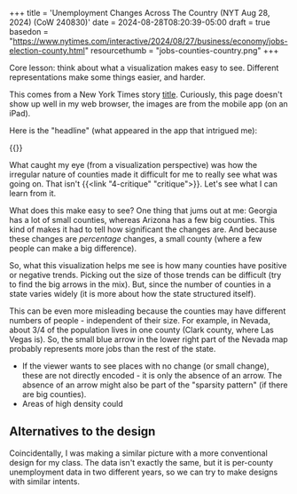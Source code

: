 +++
title = 'Unemployment Changes Across The Country (NYT Aug 28, 2024) (CoW 240830)'
date = 2024-08-28T08:20:39-05:00
draft = true
basedon = "https://www.nytimes.com/interactive/2024/08/27/business/economy/jobs-election-county.html"
resourcethumb = "jobs-counties-country.png"
+++

Core lesson: think about what a visualization makes easy to see. Different representations make some things easier, and harder.

<!-- more -->

This comes from a New York Times story [title](https://www.nytimes.com/interactive/2024/08/27/business/economy/jobs-election-county.html). Curiously, this page doesn't show up well in my web browser, the images are from the mobile app (on an iPad).

Here is the "headline" (what appeared in the app that intrigued me):

{{<rimage width=500 src="waj-headline.png" attr="from the NYTimes" caption="A New York Times headline that appeared on my iPad" attrlink="https://www.nytimes.com/interactive/2024/08/27/business/economy/jobs-election-county.html">}}

What caught my eye (from a visualization perspective) was how the irregular nature of counties made it difficult for me to really see what was going on. That isn't {{<link "4-critique" "critique">}}. Let's see what I can learn from it.

What does this make easy to see? One thing that jums out at me: Georgia has a lot of small counties, whereas Arizona has a few big counties. This kind of makes it had to tell how significant the changes are. And because these changes are *percentage* changes, a small county (where a few people can make a big difference).

So, what this visualization helps me see is how many counties have positive or negative trends. Picking out the size of those trends can be difficult (try to find the big arrows in the mix). But, since the number of counties in a state varies widely (it is more about how the state structured itself).

This can be even more misleading because the counties may have different numbers of people - independent of their size. For example, in Nevada, about 3/4 of the population lives in one county (Clark county, where Las Vegas is). So, the small blue arrow in the lower right part of the Nevada map probably represents more jobs than the rest of the state.



- If the viewer wants to see places with no change (or small change), these are not directly encoded - it is only the absence of an arrow. The absence of an arrow might also be part of the "sparsity pattern" (if there are big counties).
- Areas of high density could 

## Alternatives to the design

Coincidentally, I was making a similar picture with a more conventional design for my class. The data isn't exactly the same, but it is per-county unemployment data in two different years, so we can try to make designs with similar intents.